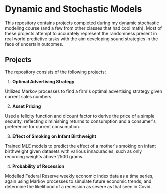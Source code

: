 # Dynamic and Stochastic Models
This repository contains projects completed during my dynamic stochastic modeling course (and a few from other classes that had cool math). 
Most of these projects attempt to accurately represent the randomness present in real world predictive tasks with the aim developing sound strategies in the face of uncertain outcomes. 

## Projects
The repository consists of the following projects:

1. **Optimal Advertising Strategy**

Utilized Markov processes to find a firm's optimal advertising strategy given current sales numbers.

2. **Asset Pricing**

Used a felicity function and dicount factor to derive the price of a simple security, 
reflecting diminishing returns to consumption and a consumer's preference for current consumption.

3. **Effect of Smoking on Infant Birthweight**

Trained MLE models to predict the effect of a mother's smoking on infant birthweight 
given datasets with various innacuracies, such as only recording weights above 2500 grams.

4. **Probability of Recession**

Modelled Federal Reserve weekly economic index data as a time series, again using Markov processes to 
simulate future economic trends, and determine the likelihood of a recession as severe as that
seen in Covid. 
